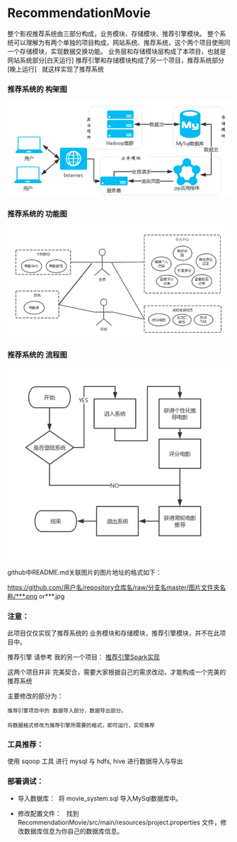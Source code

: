 # RecommendationMovie
整个影视推荐系统由三部分构成，业务模块、存储模块、推荐引擎模块。
整个系统可以理解为有两个单独的项目构成，网站系统、推荐系统，这个两个项目使用同一个存储模块，实现数据交换功能。
业务层和存储模块层构成了本项目，也就是网站系统部分[白天运行]
推荐引擎和存储模块构成了另一个项目，推荐系统部分[晚上运行]
 
就这样实现了推荐系统
 
### 推荐系统的 构架图
![系统架构图]( https://github.com/BuleAnt/RepositoryResources/raw/master/image/RecommendationMovie/XiTongJieGou.png)
### 推荐系统的 功能图
![系统功能图](https://github.com/BuleAnt/RepositoryResources/raw/master/image/RecommendationMovie/jie_gou_she_ji.png)
### 推荐系统的 流程图
![系统流程图](https://github.com/BuleAnt/RepositoryResources/raw/master/image/RecommendationMovie/liu_cheng_tu.png)



github中README.md关联图片的图片地址的格式如下：

https://github.com/用户名/repository仓库名/raw/分支名master/图片文件夹名称/***.png or***.jpg

### 注意：
此项目仅仅实现了推荐系统的 业务模块和存储模块，推荐引擎模块，并不在此项目中。

推荐引擎 请参考 我的另一个项目： [推荐引擎Spark实现](https://github.com/FourSpaces/RecommendedSystem)

这两个项目并非 完美契合，需要大家根据自己的需求改动，才能构成一个完美的推荐系统

主要修改的部分为：

    推荐引擎项目中的 数据导入部分，数据导出部分。
    
    将数据格式修改为推荐引擎所需要的格式，即可运行，实现推荐

### 工具推荐：
使用 sqoop 工具 进行 mysql 与 hdfs, hive 进行数据导入与导出

### 部署调试：
- 导入数据库：
  将 movie_system.sql 导入MySql数据库中。
 
- 修改配置文件：
   找到 RecommendationMovie/src/main/resources/project.properties 文件，修改数据库信息为你自己的数据库信息。

